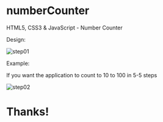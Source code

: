 # numberCounter
HTML5, CSS3 &amp; JavaScript - Number Counter

Design:

![step01](https://github.com/user-attachments/assets/cd57297a-8551-4d0b-8a6a-bb3f4f9be568)

Example:

If you want the application to count to 10 to 100 in 5-5 steps

![step02](https://github.com/user-attachments/assets/27308b2b-6dd4-4973-989b-54461b6a0842)



# Thanks!
